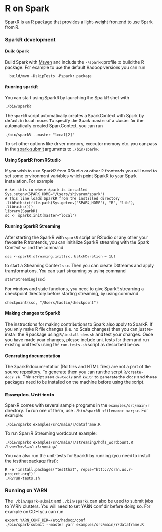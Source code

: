 # R on Spark

SparkR is an R package that provides a light-weight frontend to use Spark from R.

### SparkR development

#### Build Spark

Build Spark with [Maven](http://spark.apache.org/docs/latest/building-spark.html#building-with-buildmvn) and include the `-PsparkR` profile to build the R package. For example to use the default Hadoop versions you can run
```
  build/mvn -DskipTests -Psparkr package
```

#### Running sparkR

You can start using SparkR by launching the SparkR shell with

    ./bin/sparkR

The `sparkR` script automatically creates a SparkContext with Spark by default in
local mode. To specify the Spark master of a cluster for the automatically created
SparkContext, you can run

    ./bin/sparkR --master "local[2]"

To set other options like driver memory, executor memory etc. you can pass in the [spark-submit](http://spark.apache.org/docs/latest/submitting-applications.html) arguments to `./bin/sparkR`

#### Using SparkR from RStudio

If you wish to use SparkR from RStudio or other R frontends you will need to set some environment variables which point SparkR to your Spark installation. For example 
```
# Set this to where Spark is installed
Sys.setenv(SPARK_HOME="/Users/shivaram/spark")
# This line loads SparkR from the installed directory
.libPaths(c(file.path(Sys.getenv("SPARK_HOME"), "R", "lib"), .libPaths()))
library(SparkR)
sc <- sparkR.init(master="local")
```
#### Running SparkR Streaming

After starting the SparkR with `sparkR` script or RStudio or any other your favourite R frontends, you can initialize SparkR streaming with the Spark Context `sc` and the command
```
ssc <-sparkR.streaming.init(sc, batchDuration = 1L)
```

to start a Streaming Context `ssc`. Then you can create DStreams and apply transformations. You can start streaming by using command
```
startStreaming(ssc)
```

For window and state functions, you need to give SparkR streaming a checkpoint directory before starting streaming, by using command
```
checkpoint(ssc, "/Users/haolin/checkpoint")
```

#### Making changes to SparkR

The [instructions](https://cwiki.apache.org/confluence/display/SPARK/Contributing+to+Spark) for making contributions to Spark also apply to SparkR.
If you only make R file changes (i.e. no Scala changes) then you can just re-install the R package using `R/install-dev.sh` and test your changes.
Once you have made your changes, please include unit tests for them and run existing unit tests using the `run-tests.sh` script as described below. 
    
#### Generating documentation

The SparkR documentation (Rd files and HTML files) are not a part of the source repository. To generate them you can run the script `R/create-docs.sh`. This script uses `devtools` and `knitr` to generate the docs and these packages need to be installed on the machine before using the script.
    
### Examples, Unit tests

SparkR comes with several sample programs in the `examples/src/main/r` directory.
To run one of them, use `./bin/sparkR <filename> <args>`. For example:

    ./bin/sparkR examples/src/main/r/dataframe.R

To run SparkR Streaming wordcount example:

    ./bin/sparkR examples/src/main/r/streaming/hdfs_wordcount.R /home/haolin/rstreaming/

You can also run the unit-tests for SparkR by running (you need to install the [testthat](http://cran.r-project.org/web/packages/testthat/index.html) package first):

    R -e 'install.packages("testthat", repos="http://cran.us.r-project.org")'
    ./R/run-tests.sh

### Running on YARN
The `./bin/spark-submit` and `./bin/sparkR` can also be used to submit jobs to YARN clusters. You will need to set YARN conf dir before doing so. For example on CDH you can run
```
export YARN_CONF_DIR=/etc/hadoop/conf
./bin/spark-submit --master yarn examples/src/main/r/dataframe.R
```
